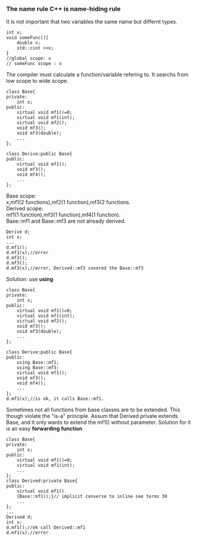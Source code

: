 ### The name rule C++ is name-hiding rule
It is not important that two variables the same name but differnt types.
```
int x;
void someFunc()[
	double x;
	std::cint >>x;
}
//global scope: x
// someFunc scope : x
```
The compiler must calculate a function/variable refering to.
It searchs from low scope to wide scope.
```
class Base{
private:
	int x; 
public:
	virtual void mf1()=0;
	virtual void mf1(int);
	virtual void mf2();
	void mf3();
	void mf3(double);
	...
};

class Derive:public Base{
public:
	virtual void mf1();
	void mf3();
	void mf4();
	...
};
```
Base scope:\
x,mf1(2 functions),mf2(1 function),mf3(2 functions.\
Derived scope:\
mf1(1 function),mf3(1 function),mf4(1 function).\
Base::mf1 and Base::mf3 are not already derived.
```
Derive d;
int x;
...
d.mf1();
d.mf1(x);//error
d.mf2();
d.mf3();
d.mf3(x);//error, Derived::mf3 covered the Base::mf3
```
Solution: use **using**
```
class Base{
private:
	int x; 
public:
	virtual void mf1()=0;
	virtual void mf1(int);
	virtual void mf2();
	void mf3();
	void mf3(double);
	...
};

class Derive:public Base{
public:
	using Base::mf1;
	using Base::mf3;
	virtual void mf1();
	void mf3();
	void mf4();
	...
};
d.mf1(x);//is ok, it calls Base::mf1.
```
Sometimes not all functions from base classes are to be extended.
This though violate the "is-a" principle.
Assum that Derived private extends Base, and it only wants to extend
the mf1() without parameter. 
Solution for it is an easy **forwarding function**
```
class Base{
private:
	int x; 
public:
	virtual void mf1()=0;
	virtual void mf1(int);
	...
};
class Derived:private Base{
public:
	virtual void mf1()
	{Base::mf1();}// implicit converse to inline see terms 30
	...
};
...
Derived d;
int x;
d.mf1();//ok call Derived::mf1
d.mf1(x);//error
```